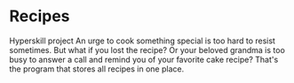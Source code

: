 # Recipes
Hyperskill project
An urge to cook something special is too hard to resist sometimes. But what if you lost the recipe? 
Or your beloved grandma is too busy to answer a call and remind you of your favorite cake recipe? That's the program that stores all recipes in one place. 

